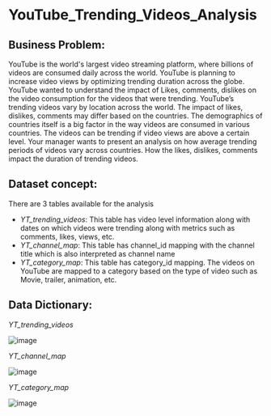 # YouTube_Trending_Videos_Analysis

## Business Problem:
YouTube is the world's largest video streaming platform, where billions of videos are consumed daily across the world. YouTube is planning to increase video views by optimizing trending duration across the globe. YouTube wanted to understand the impact of Likes, comments, dislikes on the video consumption for the videos that were trending. YouTube’s trending videos vary by location across the world. The impact of likes, dislikes, comments may differ based on the countries. The demographics of countries itself is a big factor in the way videos are consumed in various countries. The videos can be trending if video views are above a certain level. Your manager wants to present an analysis on how average trending periods of videos vary across countries. How the likes, dislikes, comments impact the duration of trending videos. 

## Dataset concept:
There are 3 tables available for the analysis

- *YT_trending_videos*: This table has video level information along with dates on which videos were trending along with metrics such as comments, likes, views, etc. 
- *YT_channel_map*: This table has channel_id mapping with the channel title which is also interpreted as channel name
- *YT_category_map*: This table has category_id mapping. The videos on YouTube are mapped to a category based on the type of video such as Movie, trailer, animation, etc.

## Data Dictionary:

*YT_trending_videos*

![image](https://github.com/AarthyNM/YouTube_Trending_Videos_Analysis/assets/121241497/6e945c08-0f56-4109-9a1b-4d444def29fc)

*YT_channel_map*

![image](https://github.com/AarthyNM/YouTube_Trending_Videos_Analysis/assets/121241497/cb3e2f04-d5eb-43ec-baf0-aca2b3ac7a4e)

*YT_category_map*

![image](https://github.com/AarthyNM/YouTube_Trending_Videos_Analysis/assets/121241497/7e6657dc-0214-4cfd-b531-0419a562a147)







